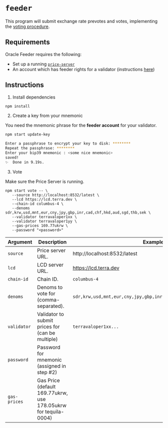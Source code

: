 # `feeder`

This program will submit exchange rate prevotes and votes, implementing the [voting procedure](https://docs.terra.money/dev/spec-oracle.html#voting-procedure). 

## Requirements

Oracle Feeder requires the following:

- Set up a running [`price-server`](../price-server/)
- An account which has feeder rights for a validator (instructions [here](https://docs.terra.money/validator/setup.html#delegate-feeder-consent))

## Instructions

1. Install dependencies

```sh
npm install
```

2. Create a key from your mnemonic

You need the mnemonic phrase for the **feeder account** for your validator.

```sh
npm start update-key

Enter a passphrase to encrypt your key to disk: ********
Repeat the passphrase: ********
Enter your bip39 mnemonic : <some nice mnemonic>
saved!
✨  Done in 9.19s.
```

3. Vote

Make sure the Price Server is running.

```
npm start vote -- \
   --source http://localhost:8532/latest \
   --lcd https://lcd.terra.dev \
   --chain-id columbus-4 \
   --denoms sdr,krw,usd,mnt,eur,cny,jpy,gbp,inr,cad,chf,hkd,aud,sgd,thb,sek \
   --validator terravaloper1xx \
   --validator terravaloper1yy \
   --gas-prices 169.77ukrw \
   --password "<password>"
```

| Argument    | Description                                      | Example                      |
| -           | -                                                | -                            |
| `source`    | Price server URL.                                | http://localhost:8532/latest |
| `lcd`       | LCD server URL.                                  | https://lcd.terra.dev        |
| `chain-id`  | Chain ID.                                        | `columbus-4`                 |
| `denoms`    | Denoms to vote for (comma-separated).            | `sdr,krw,usd,mnt,eur,cny,jpy,gbp,inr,cad,chf,hkd,aud,sgd,thb,sek` |
| `validator` | Validator to submit prices for (can be multiple) | `terravaloper1xx...`         |
| `password`  | Password for mnemonic (assigned in step #2)      |                              |
| `gas-prices`| Gas Price (default 169.77ukrw, use 178.05ukrw for tequila-0004) |                |
